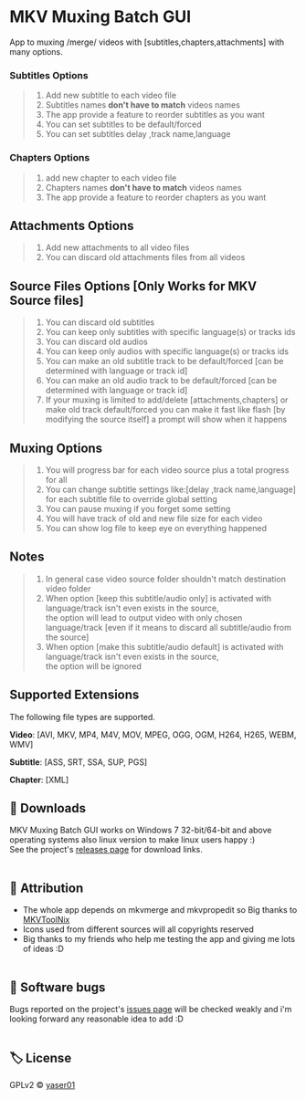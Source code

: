 # MKV Muxing Batch GUI

App to muxing /merge/ videos with [subtitles,chapters,attachments] with many options.<br>

### Subtitles Options
>1. Add new subtitle to each video file
>1. Subtitles names **don't have to match** videos names
>1. The app provide a feature to reorder subtitles as you want
>1. You can set subtitles to be default/forced
>1. You can set subtitles delay ,track name,language
### Chapters Options
>1. add new chapter to each video file
>1. Chapters names **don't have to match** videos names
>1. The app provide a feature to reorder chapters as you want
## Attachments Options
>1. Add new attachments to all video files 
>1. You can discard old attachments files from all videos 
## Source Files Options [Only Works for MKV Source files]
>1. You can discard old subtitles  
>1. You can keep only subtitles with specific language(s) or tracks ids
>1. You can discard old audios  
>1. You can keep only audios with specific language(s) or tracks ids
>1. You can make an old subtitle track to be default/forced [can be determined with language or track id]
>1. You can make an old audio track to be default/forced [can be determined with language or track id]
>1. If your muxing is limited to add/delete [attachments,chapters] or make old track default/forced you can make it fast like flash [by modifying the source itself] a prompt will show when it happens

## Muxing Options
>1. You will progress bar for each video source plus a total progress for all
>1. You can change subtitle settings like:[delay ,track name,language] for each subtitle file to override global setting
>1. You can pause muxing if you forget some setting 
>1. You will have track of old and new file size for each video
>1. You can show log file to keep eye on everything happened 
## Notes
>1. In general case video source folder shouldn't match destination video folder
>1. When option [keep this subtitle/audio only] is activated with language/track isn't even exists in the source,
><br>the option will lead to output video with only chosen language/track  [even if it means to discard all subtitle/audio from the source]
>1. When option [make this subtitle/audio default] is activated with language/track isn't even exists in the source,
><br>the option will be ignored
## Supported Extensions
The following file types are supported.

**Video**:
[AVI, MKV, MP4, M4V, MOV, MPEG, OGG, OGM, H264, H265, WEBM, WMV]

**Subtitle**:
[ASS, SRT, SSA, SUP, PGS]

**Chapter**:
[XML]

## 💾 Downloads
MKV Muxing Batch GUI works on Windows 7  32-bit/64-bit and above operating systems  also linux version to make linux users happy :) <br>
See the project's [releases&nbsp;page](https://github.com/yaser01/mkv-muxing-batch-gui/releases) for download links.
<br><br>
## 🙏 Attribution
- The whole app depends on mkvmerge and mkvpropedit so Big thanks to [MKVToolNix](https://gitlab.com/mbunkus/mkvtoolnix)
- Icons used from different sources will all copyrights reserved
- Big thanks to my friends who help me testing the app and giving me lots of ideas :D
<br><br>
## 🦟 Software bugs
Bugs reported on the project's [issues page](https://github.com/yaser01/mkv-muxing-batch-gui/issues) will be checked weakly and i'm looking forward any reasonable idea to add :D
<br><br>

## 🏷️ License
GPLv2 © [yaser01](https://github.com/yaser01/mkv-muxing-batch-gui/blob/main/LICENSE)
